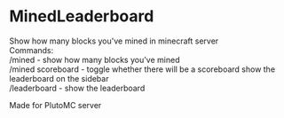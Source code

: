 # MinedLeaderboard
Show how many blocks you've mined in minecraft server\
Commands:\
/mined - show how many blocks you've mined\
/mined scoreboard - toggle whether there will be a scoreboard show the leaderboard on the sidebar\
/leaderboard - show the leaderboard

Made for PlutoMC server
